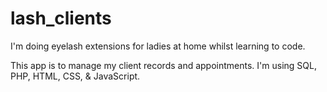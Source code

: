 # lash_clients

I'm doing eyelash extensions for ladies at home whilst learning to code. 

This app is to manage my client records and appointments. I'm using SQL, PHP, HTML, CSS, & JavaScript.
